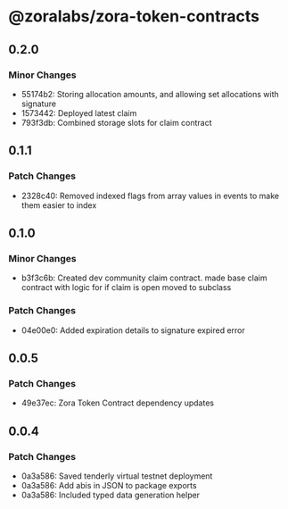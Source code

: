 # @zoralabs/zora-token-contracts

## 0.2.0

### Minor Changes

- 55174b2: Storing allocation amounts, and allowing set allocations with signature
- 1573442: Deployed latest claim
- 793f3db: Combined storage slots for claim contract

## 0.1.1

### Patch Changes

- 2328c40: Removed indexed flags from array values in events to make them easier to index

## 0.1.0

### Minor Changes

- b3f3c6b: Created dev community claim contract. made base claim contract with logic for if claim is open moved to subclass

### Patch Changes

- 04e00e0: Added expiration details to signature expired error

## 0.0.5

### Patch Changes

- 49e37ec: Zora Token Contract dependency updates

## 0.0.4

### Patch Changes

- 0a3a586: Saved tenderly virtual testnet deployment
- 0a3a586: Add abis in JSON to package exports
- 0a3a586: Included typed data generation helper
